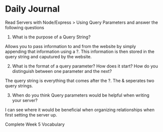# Daily Journal
Read Servers with Node/Express > Using Query Parameters and answer the following questions
1. What is the purpose of a Query String?

Allows you to pass information to and from the website by simply appending that information using a ?. This information is then stored in the query string and caputured by the website.

2. What is the format of a query parameter? How does it start? How do you distinguish between one parameter and the next?

The query string is everything that comes after the ?. The & seperates two query strings.

3. When do you think Query parameters would be helpful when writing your server?

I can see where it would be beneficial when organizing relationships when first setting the server up.

Complete Week 5 Vocabulary